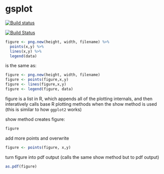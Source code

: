 # gsplot

[![Build status](https://ci.appveyor.com/api/projects/status/1nt561l271x6xhsw?svg=true)](https://ci.appveyor.com/project/jread-usgs/gsplot)  

[![Build Status](https://travis-ci.org/USGS-R/gsplot.svg)](https://travis-ci.org/USGS-R/gsplot)

```R
figure <- png.new(height, width, filename) %>%
  points(x,y) %>%
  lines(x,y) %>% 
  legend(data)
```
is the same as:

```R
figure <- png.new(height, width, filename)
figure <- points(figure,x,y)
figure <- lines(figure,x,y)
figure <- legend(figure, data)
```
  

figure is a list in R, which appends all of the plotting internals, and then interatively calls 
base R plotting methods when the show method is used (this is similar to how `ggplot2` works)

show method creates figure:
```R
figure 
```

add more points and overwrite
```R
figure <- points(figure, x,y) 
```

turn figure into pdf output (calls the same show method but to pdf output)
```R
as.pdf(figure)
```